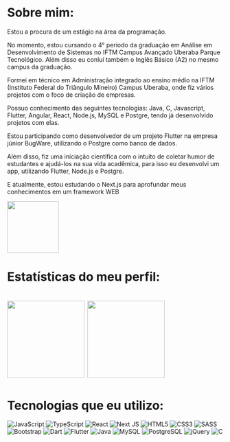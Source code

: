 <h1>Sobre mim:</h1>

Estou a procura de um estágio na área da programação.

No momento, estou cursando o 4° período da graduação em Análise em Desenvolvimento de Sistemas no IFTM Campus Avançado Uberaba Parque Tecnológico. Além disso eu conluí também o Inglês Básico (A2) no mesmo campus da graduação.

Formei em técnico em Administração integrado ao ensino médio na IFTM (Instituto Federal do Triângulo Mineiro) Campus Uberaba, onde fiz vários projetos com o foco de criação de empresas.

Possuo conhecimento das seguintes tecnologias: Java, C, Javascript, Flutter, Angular, React, Node.js, MySQL e Postgre, tendo já desenvolvido projetos com elas.

Estou participando como desenvolvedor de um projeto Flutter na empresa júnior BugWare, utilizando o Postgre como banco de dados.

Além disso, fiz uma iniciação cientifica com o intuito de coletar humor de estudantes e ajudá-los na sua vida acadêmica, para isso eu desenvolvi um app, utilizando Flutter, Node.js e Postgre.

E atualmente, estou estudando o Next.js para aprofundar meus conhecimentos em um framework WEB

<a href="https://www.linkedin.com/in/diogo-gomes-castro-2b3736238//" target="_blank"><img width="120px" src="https://img.shields.io/badge/-LinkedIn-%230077B5?style=for-the-badge&logo=linkedin&logoColor=white" target="_blank"></a>

<h1>Estatísticas do meu perfil:<h1>

<div>
  <img height="180em" src="https://github-readme-stats.vercel.app/api?username=Diogogc1&show_icons=true&theme=algolia&include_all_commits=true&count_private=true"/>
  <img height="180em" src="https://github-readme-stats.vercel.app/api/top-langs/?username=Diogogc1&layout=compact&langs_count=7&theme=algolia"/>
</div>
  
<h1>Tecnologias que eu utilizo:</h1>

![JavaScript](https://img.shields.io/badge/javascript-%23323330.svg?style=for-the-badge&logo=javascript&logoColor=%23F7DF1E) 
![TypeScript](https://img.shields.io/badge/typescript-%23007ACC.svg?style=for-the-badge&logo=typescript&logoColor=white) 
![React](https://img.shields.io/badge/react-%2320232a.svg?style=for-the-badge&logo=react&logoColor=%2361DAFB)
![Next JS](https://img.shields.io/badge/Next-black?style=for-the-badge&logo=next.js&logoColor=white)
![HTML5](https://img.shields.io/badge/html5-%23E34F26.svg?style=for-the-badge&logo=html5&logoColor=white) 
![CSS3](https://img.shields.io/badge/css3-%231572B6.svg?style=for-the-badge&logo=css3&logoColor=white) 
![SASS](https://img.shields.io/badge/SASS-hotpink.svg?style=for-the-badge&logo=SASS&logoColor=white)
![Bootstrap](https://img.shields.io/badge/Bootstrap-%23563D7C.svg?style=for-the-badge&logo=bootstrap&logoColor=white)
![Dart](https://img.shields.io/badge/Dart-%230175C2.svg?style=for-the-badge&logo=dart&logoColor=white) 
![Flutter](https://img.shields.io/badge/Flutter-%2302569B.svg?style=for-the-badge&logo=flutter&logoColor=white) 
![Java](https://img.shields.io/badge/Java-%23ED8B00.svg?style=for-the-badge&logo=java&logoColor=white)
![MySQL](https://img.shields.io/badge/MySQL-%230075A8.svg?style=for-the-badge&logo=mysql&logoColor=white) 
![PostgreSQL](https://img.shields.io/badge/PostgreSQL-%23336791.svg?style=for-the-badge&logo=postgresql&logoColor=white) 
![jQuery](https://img.shields.io/badge/jQuery-%230769AD.svg?style=for-the-badge&logo=jquery&logoColor=white)
![C](https://img.shields.io/badge/C-%2300599C.svg?style=for-the-badge&logo=c&logoColor=white)
